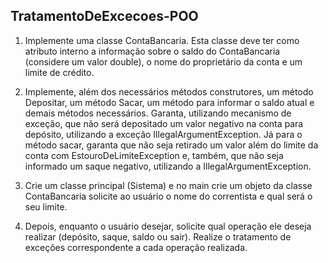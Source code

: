 ## TratamentoDeExcecoes-POO

1. Implemente uma classe ContaBancaria. Esta classe deve ter como
atributo interno a informação sobre o saldo do ContaBancaria
(considere um valor double), o nome do proprietário da conta e um
limite de crédito.



2. Implemente, além dos necessários métodos construtores, um método
Depositar, um método Sacar, um método para informar o saldo atual
e demais métodos necessários. Garanta, utilizando mecanismo de
exceção, que não será depositado um valor negativo na conta para
depósito, utilizando a exceção IllegalArgumentException. Já para o
método sacar, garanta que não seja retirado um valor além do limite
da conta com EstouroDeLimiteException e, também, que não seja
informado um saque negativo, utilizando a
IllegalArgumentException.



3. Crie um classe principal (Sistema) e no main crie um objeto da classe
ContaBancaria solicite ao usuário o nome do correntista e qual será
o seu limite.



4. Depois, enquanto o usuário desejar, solicite qual operação ele deseja
realizar (depósito, saque, saldo ou sair). Realize o tratamento de
exceções correspondente a cada operação realizada.
